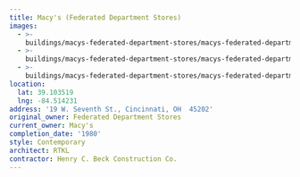 ```yaml
---
title: Macy's (Federated Department Stores)
images:
  - >-
    buildings/macys-federated-department-stores/macys-federated-department-stores-0_rs5fxg
  - >-
    buildings/macys-federated-department-stores/macys-federated-department-stores-1_iiqdin
  - >-
    buildings/macys-federated-department-stores/macys-federated-department-stores-2_nvkokf
location:
  lat: 39.103519
  lng: -84.514231
address: '19 W. Seventh St., Cincinnati, OH  45202'
original_owner: Federated Department Stores
current_owner: Macy's
completion_date: '1980'
style: Contemporary
architect: RTKL
contractor: Henry C. Beck Construction Co.
---
```

